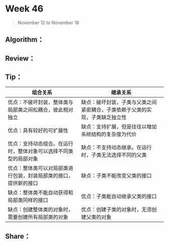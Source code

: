 # Week 46

> November 12 to November 18

## Algorithm：


## Review：


## Tip：

|组合关系|继承关系|
|-------|------|
|优点：不破坏封装，整体类与局部类之间松耦合，彼此相对独立|缺点：破坏封装，子类与父类之间紧密耦合，子类依赖于父类的实现，子类缺乏独立性|
|优点：具有较好的可扩展性|缺点：支持扩展，但是往往以增加系统结构的复杂度为代价|
|优点：支持动态组合。在运行时，整体对象可以选择不同类型的局部对象|缺点：不支持动态继承。在运行时，子类无法选择不同的父类|
|优点：整体类可以对局部类进行包装，封装局部类的接口，提供新的接口|缺点：子类不能改变父类的接口|
|缺点：整体类不能自动获得和局部类同样的接口|优点：子类能自动继承父类的接口|
|缺点：创建整体类的对象时，需要创建所有局部类的对象|优点：创建子类的对象时，无须创建父类的对象|

## Share：

